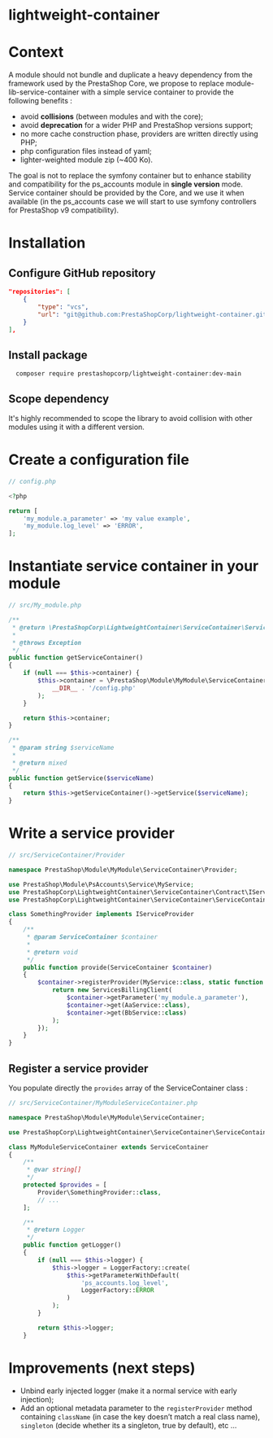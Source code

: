 # lightweight-container

# Context

A module should not bundle and duplicate a heavy dependency from the framework used by the PrestaShop Core, we propose to replace module-lib-service-container with a simple service container to provide the following benefits :
- avoid **collisions** (between modules and with the core);
- avoid **deprecation** for a wider PHP and PrestaShop versions support;
- no more cache construction phase, providers are written directly using PHP;
- php configuration files instead of yaml;
- lighter-weighted module zip (~400 Ko).

The goal is not to replace the symfony container but to enhance stability and compatibility for the ps_accounts module in **single version** mode.  
Service container should be provided by the Core, and we use it when available (in the ps_accounts case we will start to use symfony controllers for PrestaShop v9 compatibility).

# Installation

[//]: # (```)

[//]: # (composer require prestashopcorp/lightweight-container)

[//]: # (```)

## Configure GitHub repository
```json
"repositories": [
    {
        "type": "vcs",
        "url": "git@github.com:PrestaShopCorp/lightweight-container.git"
    }
],
```

## Install package
```shell
  composer require prestashopcorp/lightweight-container:dev-main
```

## Scope dependency
It's highly recommended to scope the library to avoid collision with other modules using it with a different version.

# Create a configuration file
```php
// config.php

<?php

return [
    'my_module.a_parameter' => 'my value example',
    'my_module.log_level' => 'ERROR',
];
```

# Instantiate service container in your module
```php
// src/My_module.php

/**
 * @return \PrestaShopCorp\LightweightContainer\ServiceContainer\ServiceContainer
 *
 * @throws Exception
 */
public function getServiceContainer()
{
    if (null === $this->container) {
        $this->container = \PrestaShop\Module\MyModule\ServiceContainer\MyModuleServiceContainer::createInstance(
            __DIR__ . '/config.php'
        );
    }

    return $this->container;
}

/**
 * @param string $serviceName
 *
 * @return mixed
 */
public function getService($serviceName)
{
    return $this->getServiceContainer()->getService($serviceName);
}
```

# Write a service provider
```php
// src/ServiceContainer/Provider

namespace PrestaShop\Module\MyModule\ServiceContainer\Provider;

use PrestaShop\Module\PsAccounts\Service\MyService;
use PrestaShopCorp\LightweightContainer\ServiceContainer\Contract\IServiceProvider;
use PrestaShopCorp\LightweightContainer\ServiceContainer\ServiceContainer;

class SomethingProvider implements IServiceProvider
{
    /**
     * @param ServiceContainer $container
     *
     * @return void
     */
    public function provide(ServiceContainer $container)
    {
        $container->registerProvider(MyService::class, static function () use ($container) {
            return new ServicesBillingClient(
                $container->getParameter('my_module.a_parameter'),
                $container->get(AaService::class),
                $container->get(BbService::class)
            );
        });
    }
}
```

## Register a service provider
You populate directly the `provides` array of the ServiceContainer class :
```php
// src/ServiceContainer/MyModuleServiceContainer.php

namespace PrestaShop\Module\MyModule\ServiceContainer;

use PrestaShopCorp\LightweightContainer\ServiceContainer\ServiceContainer;

class MyModuleServiceContainer extends ServiceContainer
{
    /**
     * @var string[]
     */
    protected $provides = [
        Provider\SomethingProvider::class,
        // ...
    ];

    /**
     * @return Logger
     */
    public function getLogger()
    {
        if (null === $this->logger) {
            $this->logger = LoggerFactory::create(
                $this->getParameterWithDefault(
                    'ps_accounts.log_level',
                    LoggerFactory::ERROR
                )
            );
        }

        return $this->logger;
    }
```

# Improvements (next steps)
- Unbind early injected logger (make it a normal service with early injection);
- Add an optional metadata parameter to the `registerProvider` method containing `className` (in case the key doesn’t match a real class name), `singleton` (decide whether its a singleton, true by default), etc …
